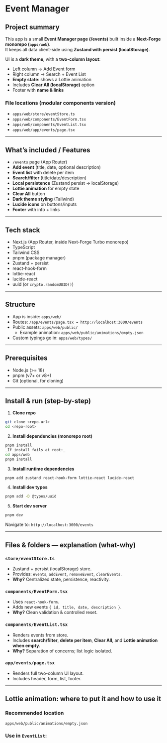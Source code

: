 # Event Manager 

## Project summary
This app is a small **Event Manager page (/events)** built inside a **Next-Forge monorepo (`apps/web`)**.  
It keeps all data client-side using **Zustand with persist (localStorage)**.  

UI is a **dark theme**, with a **two-column layout**:
- Left column → Add Event form  
- Right column → Search + Event List  
- **Empty state**: shows a Lottie animation  
- Includes **Clear All (localStorage)** option  
- Footer with **name & links**

### File locations (modular components version)
- `apps/web/store/eventStore.ts`
- `apps/web/components/EventForm.tsx`
- `apps/web/components/EventList.tsx`
- `apps/web/app/events/page.tsx`

---

## What’s included / Features
- `/events` page (App Router)
- **Add event** (title, date, optional description)
- **Event list** with delete per item
- **Search/filter** (title/date/description)
- **Local persistence** (Zustand persist → localStorage)
- **Lottie animation** for empty state
- **Clear All** button
- **Dark theme styling** (Tailwind)
- **Lucide icons** on buttons/inputs
- **Footer** with info + links

---

## Tech stack
- Next.js (App Router, inside Next-Forge Turbo monorepo)
- TypeScript
- Tailwind CSS
- pnpm (package manager)
- Zustand + persist
- react-hook-form
- lottie-react
- lucide-react
- uuid (or `crypto.randomUUID()`)

---

## Structure
- App is inside: `apps/web/`
- Routes: `/app/events/page.tsx → http://localhost:3000/events`
- Public assets: `apps/web/public/`
  - Example animation: `apps/web/public/animations/empty.json`
- Custom typings go in: `apps/web/types/`

---

## Prerequisites
- Node.js (>= 18)
- pnpm (v7+ or v8+)
- Git (optional, for cloning)

---

## Install & run (step-by-step)

1. **Clone repo**
```bash
git clone <repo-url>
cd <repo-root>
```


2. **Install dependencies (monorepo root)**
```bash
pnpm install
_If install fails at root:_
cd apps/web
pnpm install
```

3. **Install runtime dependencies**
```bash
pnpm add zustand react-hook-form lottie-react lucide-react
```

4. **Install dev types**
```bash
pnpm add -D @types/uuid
```

5. **Start dev server**

```bash
pnpm dev
```

Navigate to: `http://localhost:3000/events`

---

## Files & folders — explanation (what-why)

### `store/eventStore.ts`
- Zustand + persist (localStorage) store.  
- Provides: `events`, `addEvent`, `removeEvent`, `clearEvents`.  
- **Why?** Centralized state, persistence, reactivity.

### `components/EventForm.tsx`
- Uses `react-hook-form`.  
- Adds new events `{ id, title, date, description }`.  
- **Why?** Clean validation & controlled reset.

### `components/EventList.tsx`
- Renders events from store.  
- Includes **search/filter**, **delete per item**, **Clear All**, and **Lottie animation when empty**.  
- **Why?** Separation of concerns; list logic isolated.

### `app/events/page.tsx`
- Renders full two-column UI layout.  
- Includes header, form, list, footer.

---

## Lottie animation: where to put it and how to use it

### Recommended location
`apps/web/public/animations/empty.json`

### Use in `EventList`:
